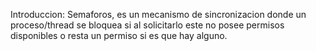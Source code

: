 Introduccion:
	Semaforos, es un mecanismo de sincronizacion donde un proceso/thread se bloquea si al solicitarlo este no posee permisos disponibles o resta un permiso si es que hay alguno.

